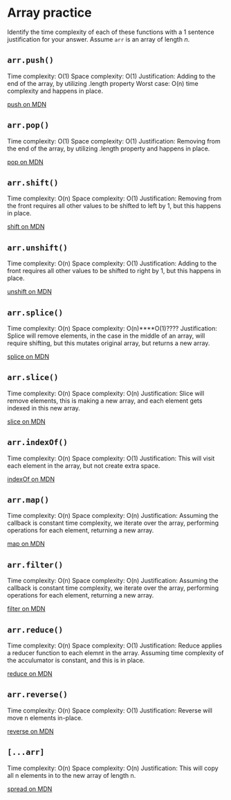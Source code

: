 # Array practice

Identify the time complexity of each of these functions with a 1 sentence
justification for your answer. Assume `arr` is an array of length _n_.

## `arr.push()`

Time complexity: O(1)
Space complexity: O(1)
Justification: Adding to the end of the array, by utilizing .length property
Worst case: O(n) time complexity
and happens in place.

[push on MDN][push]


## `arr.pop()`

Time complexity: O(1)
Space complexity: O(1)
Justification: Removing from the end of the array, by utilizing .length property
and happens in place.

[pop on MDN][pop]

## `arr.shift()`

Time complexity: O(n)
Space complexity: O(1)
Justification: Removing from the front requires all other values to be shifted to
left by 1, but this happens in place.

[shift on MDN][shift]

## `arr.unshift()`

Time complexity: O(n)
Space complexity: O(1)
Justification: Adding to the front requires all other values to be shifted to
right by 1, but this happens in place.

[unshift on MDN][unshift]

## `arr.splice()`

Time complexity: O(n)
Space complexity: O(n)****O(1)????
Justification: Splice will remove elements, in the case in the middle of an array,
will require shifting, but this mutates original array, but returns a new array.

[splice on MDN][splice]

## `arr.slice()`

Time complexity: O(n)
Space complexity: O(n)
Justification: Slice will remove elements, this is making a new array, and each element
gets indexed in this new array.

[slice on MDN][slice]

## `arr.indexOf()`

Time complexity: O(n)
Space complexity: O(1)
Justification: This will visit each element in the array, but not create extra space.

[indexOf on MDN][indexOf]

## `arr.map()`

Time complexity: O(n)
Space complexity: O(n)
Justification: Assuming the callback is constant time complexity, we iterate over the array, performing operations for each element, returning a new array.

[map on MDN][map]

## `arr.filter()`

Time complexity: O(n)
Space complexity: O(n)
Justification: Assuming the callback is constant time complexity, we iterate over the array, performing operations for each element, returning a new array.

[filter on MDN][filter]

## `arr.reduce()`

Time complexity: O(n)
Space complexity: O(1)
Justification: Reduce applies a reducer function to each elemnt in the array.
Assuming time complexity of the acculumator is constant, and this is in place.

[reduce on MDN][reduce]

## `arr.reverse()`

Time complexity: O(n)
Space complexity: O(1)
Justification: Reverse will move n elements in-place.

[reverse on MDN][reverse]

## `[...arr]`

Time complexity: O(n)
Space complexity: O(n)
Justification: This will copy all n elements in to the new array of length n.

[spread on MDN][spread]

[push]:https://developer.mozilla.org/en-US/docs/Web/JavaScript/Reference/Global_Objects/Array/push
[pop]:https://developer.mozilla.org/en-US/docs/Web/JavaScript/Reference/Global_Objects/Array/pop
[shift]:https://developer.mozilla.org/en-US/docs/Web/JavaScript/Reference/Global_Objects/Array/shift
[unshift]:https://developer.mozilla.org/en-US/docs/Web/JavaScript/Reference/Global_Objects/Array/unshift
[splice]:https://developer.mozilla.org/en-US/docs/Web/JavaScript/Reference/Global_Objects/Array/splice
[slice]:https://developer.mozilla.org/en-US/docs/Web/JavaScript/Reference/Global_Objects/Array/slice
[indexOf]:https://developer.mozilla.org/en-US/docs/Web/JavaScript/Reference/Global_Objects/Array/indexOf
[map]:https://developer.mozilla.org/en-US/docs/Web/JavaScript/Reference/Global_Objects/Array/map
[filter]:https://developer.mozilla.org/en-US/docs/Web/JavaScript/Reference/Global_Objects/Array/filter
[reduce]:https://developer.mozilla.org/en-US/docs/Web/JavaScript/Reference/Global_Objects/Array/reduce
[reverse]:https://developer.mozilla.org/en-US/docs/Web/JavaScript/Reference/Global_Objects/Array/reverse
[spread]:https://developer.mozilla.org/en-US/docs/Web/JavaScript/Reference/Operators/Spread_syntax
